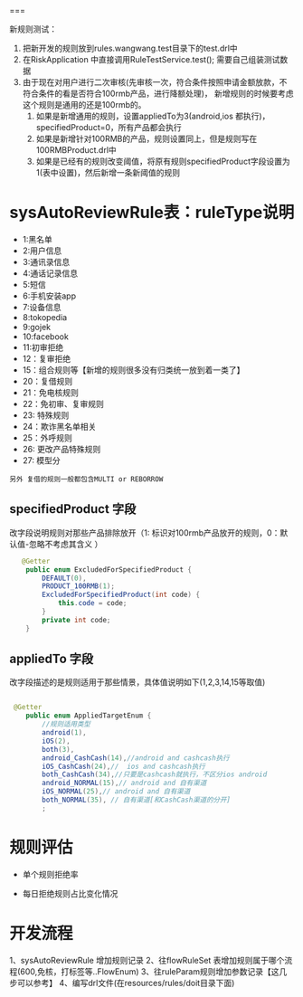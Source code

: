 
===

新规则测试：
1) 把新开发的规则放到rules.wangwang.test目录下的test.drl中
2) 在RiskApplication 中直接调用RuleTestService.test(); 需要自己组装测试数据
3) 由于现在对用户进行二次审核(先审核一次，符合条件按照申请金额放款，不符合条件的看是否符合100rmb产品，进行降额处理)，
   新增规则的时候要考虑这个规则是通用的还是100rmb的。
   1) 如果是新增通用的规则，设置appliedTo为3(android,ios 都执行)，specifiedProduct=0，所有产品都会执行
   2) 如果是新增针对100RMB的产品，规则设置同上，但是规则写在 100RMBProduct.drl中
   3) 如果是已经有的规则改变阈值，将原有规则specifiedProduct字段设置为1(表中设置)，然后新增一条新阈值的规则


sysAutoReviewRule表：ruleType说明
=== 
- 1:黑名单
- 2:用户信息
- 3:通讯录信息
- 4:通话记录信息
- 5:短信
- 6:手机安装app
- 7:设备信息
- 8:tokopedia
- 9:gojek
- 10:facebook
- 11:初审拒绝
- 12：复审拒绝
- 15：组合规则等【新增的规则很多没有归类统一放到着一类了】
- 20：复借规则
- 21：免电核规则
- 22：免初审、复审规则
- 23: 特殊规则
- 24：欺诈黑名单相关
- 25：外呼规则
- 26: 更改产品特殊规则
- 27: 模型分

```
另外 复借的规则一般都包含MULTI or REBORROW
```
specifiedProduct 字段
---
改字段说明规则对那些产品排除放开（1: 标识对100rmb产品放开的规则，0：默认值-忽略不考虑其含义 ）
```java
   @Getter
    public enum ExcludedForSpecifiedProduct {
        DEFAULT(0),
        PRODUCT_100RMB(1);
        ExcludedForSpecifiedProduct(int code) {
            this.code = code;
        }
        private int code;
    }
```
appliedTo 字段
--
改字段描述的是规则适用于那些情景，具体值说明如下(1,2,3,14,15等取值)
```java

 @Getter
    public enum AppliedTargetEnum {
        //规则适用类型
        android(1),
        iOS(2),
        both(3),
        android_CashCash(14),//android and cashcash执行
        iOS_CashCash(24),//  ios and cashcash执行
        both_CashCash(34),//只要是cashcash就执行，不区分ios android
        android_NORMAL(15),// android and 自有渠道
        iOS_NORMAL(25),// android and 自有渠道
        both_NORMAL(35), // 自有渠道[和CashCash渠道的分开]
        ;
```




规则评估
====
- 单个规则拒绝率


- 每日拒绝规则占比变化情况


开发流程
======
1、sysAutoReviewRule 增加规则记录
2、往flowRuleSet 表增加规则属于哪个流程(600,免核，打标签等..FlowEnum)
3、往ruleParam规则增加参数记录【这几步可以参考】
4、编写drl文件(在resources/rules/doit目录下面)

